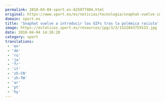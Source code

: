 ```yaml
---
permalink: 2018-04-04-sport.es-625977404.html
original: https://www.sport.es/es/noticias/tecnologia/snaphat-vuelve-introducir-los-gifs-tras-polemica-racista-6733361?utm_source=rss-noticias&utm_medium=feed&utm_campaign=tecnologia
domain: sport.es
title: 'Snaphat vuelve a introducir los GIFs tras la polémica racista'
image: https://estaticos.sport.es/resources/jpg/3/3/1522843755533.jpg
date: 2018-04-04 14:26:20
category: sport
translations: 
 - 'en'
 - 'de'
 - 'ru'
 - 'ja'
 - 'fr'
 - 'it'
 - 'zh-CN'
 - 'zh-TW'
 - 'ar'
 - 'pt'
 - 'hy'
---
```


